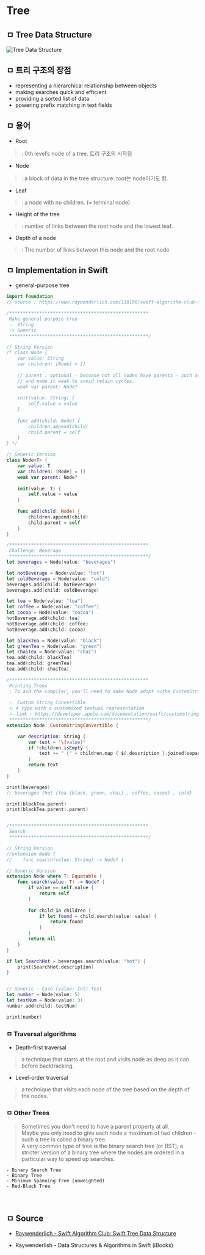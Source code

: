 # Tree

## ㅁ Tree Data Structure
![Tree Data Structure](https://koenig-media.raywenderlich.com/uploads/2016/06/Tree-2.png)


## ㅁ 트리 구조의 장점
- representing a hierarchical relationship between objects
- making searches quick and efficient
- providing a sorted list of data
- powering prefix matching in text fields

## ㅁ 용어
- Root
> : 0th level’s node of a tree. 트리 구조의 시작점
- Node
> : a block of data in the tree structure. root는 node이기도 함.
- Leaf
> : a node with no children. (= terminal node)

- Height of the tree
> : number of links between the root node and the lowest leaf. 
- Depth of a node
> : The number of links between this node and the root node

## ㅁ Implementation in Swift
- general-purpose tree
```swift
import Foundation
// source : https://www.raywenderlich.com/138190/swift-algorithm-club-swift-tree-data-structure

/***************************************************
 Make general-purpose tree
 -. String
 -> Generic
 ***************************************************/

// String Version
/* class Node {
    var value: String
    var children: [Node] = []
    
    // parent : optional - becuase not all nodes have parents - such as root node in a tree
    // and made it weak to avoid retain cycles.
    weak var parent: Node?
    
    init(value: String) {
        self.value = value
    }
    
    func add(child: Node) {
        children.append(child)
        child.parent = self
    }
} */

// Generic Version
class Node<T> {
    var value: T
    var children: [Node] = []
    weak var parent: Node?
    
    init(value: T) {
        self.value = value
    }
    
    func add(child: Node) {
        children.append(child)
        child.parent = self
    }
}

/***************************************************
 Challenge: Beverage
 ***************************************************/
let beverages = Node(value: "beverages")

let hotBeverage = Node(value: "hot")
let coldBeverage = Node(value: "cold")
beverages.add(child: hotBeverage)
beverages.add(child: coldBeverage)

let tea = Node(value: "tea")
let coffee = Node(value: "coffee")
let cocoa = Node(value: "cocoa")
hotBeverage.add(child: tea)
hotBeverage.add(child: coffee)
hotBeverage.add(child: cocoa)

let blackTea = Node(value: "black")
let greenTea = Node(value: "green")
let chaiTea = Node(value: "chai")
tea.add(child: blackTea)
tea.add(child: greenTea)
tea.add(child: chaiTea)

/***************************************************
 Printing Trees
 : To aid the compiler, you'll need to make Node adopt <<the CustomStringConvertible protocol>>
 
 -. Custom String Convertible
 ㄴ A type with a customized textual representation
 ㄴ link : https://developer.apple.com/documentation/swift/customstringconvertible
 ***************************************************/
extension Node: CustomStringConvertible {

    var description: String {
        var text = "\(value)"
        if !children.isEmpty {
            text += " {" + children.map { $0.description }.joined(separator: ", ") + "} "
        }
        return text
    }
}

print(beverages)
// beverages {hot {tea {black, green, chai} , coffee, cocoa} , cold}

print(blackTea.parent)
print(blackTea.parent!.parent)


/***************************************************
 Search
 ***************************************************/

// String Version
//extension Node {
//    func search(value: String) -> Node? {

// Generic Version
extension Node where T: Equatable {
    func search(value: T) -> Node? {
        if value == self.value {
            return self
        }
        
        for child in children {
            if let found = child.search(value: value) {
                return found
            }
        }
        return nil
    }
}

if let SearchHot = beverages.search(value: "hot") {
    print(SearchHot.description)
}


// Generic - Case (value: Int) Test
let number = Node(value: 5)
let testNum = Node(value: 3)
number.add(child: testNum)

print(number)
```


### ㅁ Traversal algorithms
- Depth-first traversal
> a technique that starts at the root and visits node as deep as it can before backtracking.

- Level-order traversal
> a technique that visits each node of the tree based on the depth of the nodes.


### ㅁ Other Trees 
> Sometimes you don't need to have a parent property at all.  
Maybe you only need to give each node a maximum of two children - such a tree is called a binary tree.  
A very common type of tree is the binary search tree (or BST), a stricter version of a binary tree where the nodes are ordered in a particular way to speed up searches.
```
- Binary Search Tree
- Binary Tree
- Minimum Spanning Tree (unweighted)
- Red-Black Tree
```

<br>

## ㅁ Source
- [Raywenderlich - Swift Algorithm Club: Swift Tree Data Structure](https://www.raywenderlich.com/138190/swift-algorithm-club-swift-tree-data-structure)

- Raywenderlish - Data Structures & Algorithms in Swift (iBooks)
